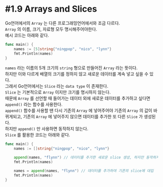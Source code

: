 # #1.9 Arrays and Slices

Go언어에서의 `Array` 는 다른 프로그래밍언어에서와 조금 다르다.<br/>
`Array` 의 이름, 크기, 자료형 모두 명시해주어야한다.<br/>
예시 코드는 아래와 같다.<br/>

``` go
func main() {
    names := [5]string{"ningpop", "nico", "lynn"}
    fmt.Println(names)
}
```
`names` 라는 이름의 5개 크기의 `string` 형으로 만들어진 `Array` 라는 뜻이다.<br/>
하지만 이와 다르게 배열의 크기를 정하지 않고 새로운 데이터를 계속 넣고 싶을 수 있다.<br/>
그래서 Go언어에서는 `Slice` 라는 `data type` 이 존재한다.<br/>
`Slice` 는 기본적으로 `Array` 이지만 크기를 명시하지 않는다.<br/>
때문에 `Array` 를 선언할 때 들어가는 데이터 외에 새로운 데이터를 추가하고 싶다면 `append()` 라는 함수를 사용한다.<br/>
`append()` 함수를 사용할 땐 다시 기존의 `Array` 에 넣어주어야 기존의 `Array` 의 값이 바뀌게되고, 기존의 `Array` 에 넣어주지 않으면 데이터를 추가한 또 다른 `Slice` 가 생성된다.<br/>
하지만 `append()` 만 사용하면 동작하지 않는다.<br/>
`Slice` 를 활용한 코드는 아래와 같다.<br/>

``` go
func main() {
    names := []string{"ningpop", "nico", "lynn"}

    append(names, "flynn") // 데이터를 추가한 새로운 slice 생성, 하지만 동작하지 않음
    fmt.Println(names)

    names = append(names, "flynn") // 데이터를 추가하여 기존의 slice에 대입
    fmt.Println(names)
}
```
